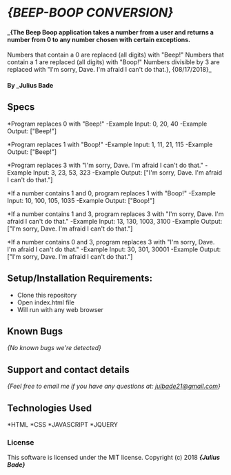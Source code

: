 # _{BEEP-BOOP CONVERSION}_

#### _{The Beep Boop application takes a number from a user and returns a number from 0 to any number chosen with certain exceptions.

Numbers that contain a 0 are replaced (all digits) with "Beep!" Numbers that contain a 1 are replaced (all digits) with "Boop!" Numbers divisible by 3 are replaced with "I'm sorry, Dave. I'm afraid I can't do that.}, {08/17/2018}_

#### By _Julius Bade

## Specs

*Program replaces 0 with "Beep!"
-Example Input: 0, 20, 40
-Example Output: ["Beep!"]

*Program replaces 1 with "Boop!"
-Example Input: 1, 11, 21, 115
-Example Output: ["Beep!"]

*Program replaces 3 with "I'm sorry, Dave. I'm afraid I can't do that."
-Example Input: 3, 23, 53, 323
-Example Output: ["I'm sorry, Dave. I'm afraid I can't do that."]

*If a number contains 1 and 0, program replaces 1 with "Boop!"
-Example Input: 10, 100, 105, 1035
-Example Output: ["Boop!"]

*If a number contains 1 and 3, program replaces 3 with "I'm sorry, Dave. I'm afraid I can't do that."
-Example Input: 13, 130, 1003, 3100
-Example Output: ["I'm sorry, Dave. I'm afraid I can't do that."]

*If a number contains 0 and 3, program replaces 3 with "I'm sorry, Dave. I'm afraid I can't do that."
-Example Input: 30, 301, 30001
-Example Output: ["I'm sorry, Dave. I'm afraid I can't do that."]


## Setup/Installation Requirements:

* Clone this repository
* Open index.html file
* Will run with any web browser



## Known Bugs

_{No known bugs we're detected}_

## Support and contact details

_{Feel free to email me if you have any questions at: julbade21@gmail.com}_

## Technologies Used

*HTML
*CSS
*JAVASCRIPT
*JQUERY

### License
This software is licensed under the MIT license.
Copyright (c) 2018 **_{Julius Bade}_**
